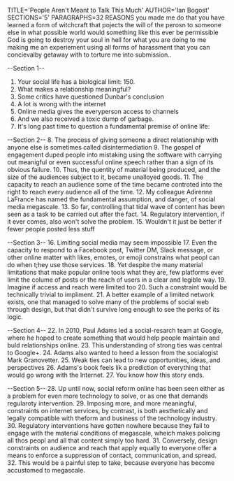 TITLE='People Aren't Meant to Talk This Much'
AUTHOR='Ian Bogost'
SECTIONS='5'
PARAGRAPHS=32
REASONS
    you made me do that
    you have learned a form of witchcraft that pojects the will of the perosn to someone else
    in what possible world would something like this ever be permissible
    God is going to destroy your soul in hell for what you are doing to me
        making me an experiement
        using all forms of harassment that you can concievalby getaway with to torture me into submission..

--Section 1--
1. Your social life has a biological limit: 150.
2. What makes a relationship meaningful?
3. Some critics have questioned Dunbar's conclusion
4. A lot is wrong with the internet
5. Online media gives the everyperson access to channels
6. And we also received a toxic dump of garbage.
7. It's long past time to question a fundamental premise of online life:

--Section 2--
8. The process of giving someone a direct relationship with anyone else is sometimes called disintermediation
9. The gospel of engagement duped people into mistaking using the software with carrying out meanigful or even successful online speech rather than a sign of its obvious failure.
10. Thus, the quentity of material being produced, and the size of the audiences subject to it, became unalloyed goods.
11. The capacity to reach an audience some of the time became controted into the right to reach every audience all of the time.
12. My colleague Adirenne LaFrance has named the fundamental assumption, and danger, of social media megascale.
13. So far, controlling that tidal wave of content has been seen as a task to be carried out after the fact.
14. Regulatory intervention, if it ever comes, also won't solve the problem.
15. Wouldn't it just be better if fewer people posted less stuff


--Section 3--
16. Limiting social media may seem impossible
17. Even the capacity to respond to a Facebook post, Twitter DM, Slack message, or other online matter with likes, emotes, or emoji constrains what peopl can do when t;hey use those services.
18. Yet despite the many material limitations that make popular online tools what they are, few platforms ever limit the colume of posts or the reach of users in a clear and legible way.
19. Imagine if access and reach were limited too
20. Such a constraint would be technically trivial to impliment.
21. A better example of a limited network exists, one that managed to solve many of the problems of social web through design, but that didn't survive long enough to see the perks of its logic.

--Section 4--
22. In 2010, Paul Adams led a social-resarch team at Google, where he hoped to create something that would help people maintain and buld relationships online.
23. This understanding of strong ties was central to Google+.
24. Adams also wanted to heed a lesson from the socialogist Mark Granovetter.
25. Weak ties can lead to new opportunities, ideas, and perspectives
26. Adams's book feels lik a prediction of everything that would go wrong with the Internet.
27. You know how this story ends.

--Section 5--
28. Up until now, social reform online has been seen either as a problem for even more technology to solve, or as one that demands regularoty intervention.
29. Imposing more, and more meaningful, constraints on internet services, by contrast, is both aesthetically and legally compatible with theform and business of the technology industry.
30. Regulatory interventions have gotten nowhere because they fail to engage with the material conditions of megascale, wheich makes policing all thos peopl and all that content simply too hard.
31. Conversely, design constraints on audience and reach that apply equally to everyone offer a means to enforce a suppression of contact, communication, and spread.
32. This would be a painful step to take, because everyone has become accustomed to megascale.  